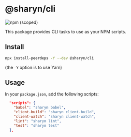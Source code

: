 # @sharyn/cli

![npm (scoped)](https://img.shields.io/npm/v/@sharyn/cli.svg)

This package provides CLI tasks to use as your NPM scripts.

## Install

```bash
npx install-peerdeps -Y --dev @sharyn/cli
```

(the `-Y` option is to use Yarn)

## Usage

In your `package.json`, add the following scripts:

```json
  "scripts": {
    "babel": "sharyn babel",
    "client-build": "sharyn client-build",
    "client-watch": "sharyn client-watch",
    "lint": "sharyn lint",
    "test": "sharyn test"
  },
```
